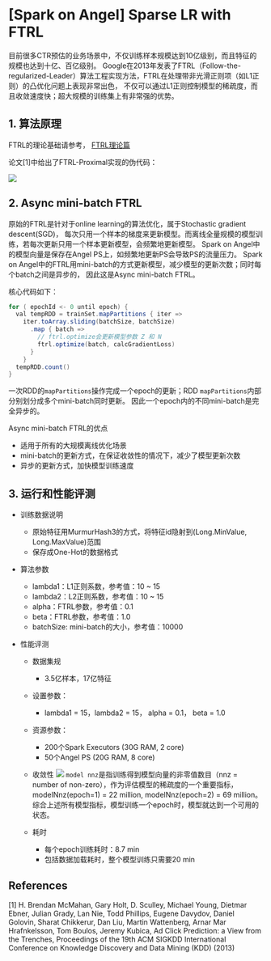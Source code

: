 # [Spark on Angel] Sparse LR with FTRL

目前很多CTR预估的业务场景中，不仅训练样本规模达到10亿级别，而且特征的规模也达到十亿、百亿级别。
Google在2013年发表了FTRL（Follow-the-regularized-Leader）算法工程实现方法，FTRL在处理带非光滑正则项（如L1正则）的凸优化问题上表现非常出色，
不仅可以通过L1正则控制模型的稀疏度，而且收敛速度快；超大规模的训练集上有非常强的优势。

## 1. 算法原理

FTRL的理论基础请参考， [FTRL理论篇](../ftrl_lr_spark.md)

论文[1]中给出了FTRL-Proximal实现的伪代码：

![](../../img/ftrl_lr_project.png)

## 2. Async mini-batch FTRL
原始的FTRL是针对于online learning的算法优化，属于Stochastic gradient descent(SGD)，
每次只用一个样本的梯度来更新模型。而离线全量规模的模型训练，若每次更新只用一个样本更新模型，会频繁地更新模型。
Spark on Angel中的模型向量是保存在Angel PS上，如频繁地更新PS会导致PS的流量压力。
Spark on Angel中的FTRL用mini-batch的方式更新模型，减少模型的更新次数；同时每个batch之间是异步的，
因此这是Async mini-batch FTRL。

核心代码如下：
```java
for ( epochId <- 0 until epoch) {
  val tempRDD = trainSet.mapPartitions { iter =>
    iter.toArray.sliding(batchSize, batchSize)
      .map { batch =>
        // ftrl.optimize会更新模型参数 Z 和 N
        ftrl.optimize(batch, calcGradientLoss)
      }
    }
  tempRDD.count()
}
```
一次RDD的`mapPartitions`操作完成一个epoch的更新；RDD `mapPartitions`内部分别划分成多个mini-batch同时更新。
因此一个epoch内的不同mini-batch是完全异步的。

Async mini-batch FTRL的优点
- 适用于所有的大规模离线优化场景
- mini-batch的更新方式，在保证收敛性的情况下，减少了模型更新次数
- 异步的更新方式，加快模型训练速度

## 3. 运行和性能评测

- 训练数据说明
  * 原始特征用MurmurHash3的方式，将特征id隐射到(Long.MinValue, Long.MaxValue)范围
  * 保存成One-Hot的数据格式

- 算法参数
  * lambda1：L1正则系数，参考值：10 ~ 15
  * lambda2：L2正则系数，参考值：10 ~ 15
  * alpha：FTRL参数，参考值：0.1
  * beta：FTRL参数，参考值：1.0
  * batchSize: mini-batch的大小，参考值：10000

- 性能评测
  * 数据集规
    - 3.5亿样本，17亿特征
  * 设置参数：
    - lambda1 = 15，lambda2 = 15， alpha = 0.1， beta = 1.0
  * 资源参数：
    - 200个Spark Executors (30G RAM, 2 core)
    - 50个Angel PS (20G RAM, 8 core)
  * 收敛性
  ![](../../img/ftrl_eval.png)
  `model nnz`是指训练得到模型向量的非零值数目（nnz = number of non-zero），作为评估模型的稀疏度的一个重要指标，
  modelNnz(epoch=1) = 22 million, modelNnz(epoch=2) = 69 million。  
  综合上述所有模型指标，模型训练一个epoch时，模型就达到一个可用的状态。

  * 耗时
    - 每个epoch训练耗时：8.7 min
    - 包括数据加载耗时，整个模型训练只需要20 min

## References
[1] H. Brendan McMahan, Gary Holt, D. Sculley, Michael Young, Dietmar Ebner, Julian Grady, Lan Nie, Todd Phillips, Eugene Davydov, Daniel Golovin, Sharat Chikkerur, Dan Liu, Martin Wattenberg, Arnar Mar Hrafnkelsson, Tom Boulos, Jeremy Kubica, Ad Click Prediction: a View from the Trenches, Proceedings of the 19th ACM SIGKDD International Conference on Knowledge Discovery and Data Mining (KDD) (2013)

